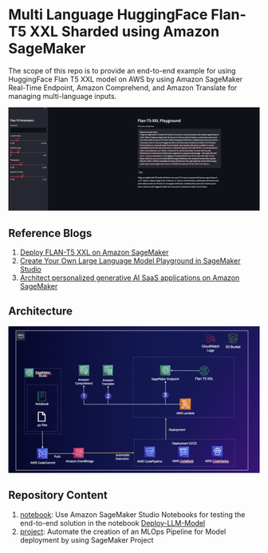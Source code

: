# Multi Language HuggingFace Flan-T5 XXL Sharded using Amazon SageMaker

The scope of this repo is to provide an end-to-end example for using HuggingFace Flan T5 XXL model on AWS by using 
Amazon SageMaker Real-Time Endpoint, Amazon Comprehend, and Amazon Translate for managing multi-language inputs.

![](./images/example.png)

## Reference Blogs
1. [Deploy FLAN-T5 XXL on Amazon SageMaker](https://www.philschmid.de/deploy-flan-t5-sagemaker)
2. [Create Your Own Large Language Model Playground in SageMaker Studio](https://towardsdatascience.com/create-your-own-large-language-model-playground-in-sagemaker-studio-1be5846c5089)
3. [Architect personalized generative AI SaaS applications on Amazon SageMaker](https://aws.amazon.com/blogs/machine-learning/architect-personalized-generative-ai-saas-applications-on-amazon-sagemaker/)

## Architecture

![Architecture](./images/architecture.png)

## Repository Content

1. [notebook](./notebook): Use Amazon SageMaker Studio Notebooks for testing the end-to-end solution in the notebook [Deploy-LLM-Model](./notebook/Deploy-LLM-Model.ipynb)
2. [project](./project): Automate the creation of an MLOps Pipeline for Model deployment by using SageMaker Project